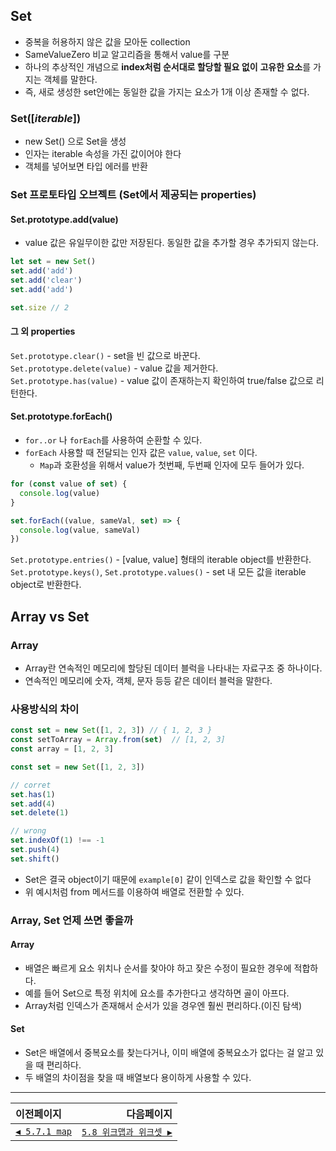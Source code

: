 ## Set
- 중복을 허용하지 않은 값을 모아둔 collection
- SameValueZero 비교 알고리즘을 통해서 value를 구분
- 하나의 추상적인 개념으로 **index처럼 순서대로 할당할 필요 없이** **고유한 요소**를 가지는 객체를 말한다.
- 즉, 새로 생성한 set안에는 동일한 값을 가지는 요소가 1개 이상 존재할 수 없다.

### Set([_iterable_])
- new Set() 으로 Set을 생성
- 인자는 iterable 속성을 가진 값이어야 한다
- 객체를 넣어보면 타입 에러를 반환

### Set 프로토타입 오브젝트 (Set에서 제공되는 properties)
#### Set.prototype.add(value)
- value 값은 유일무이한 값만 저장된다. 동일한 값을 추가할 경우 추가되지 않는다.
```javascript
let set = new Set()
set.add('add')
set.add('clear')
set.add('add')

set.size // 2
```
#### 그 외 properties   
`Set.prototype.clear()` - set을 빈 값으로 바꾼다.   
`Set.prototype.delete(value)` - value 값을 제거한다.   
`Set.prototype.has(value)` - value 값이 존재하는지 확인하여 true/false 값으로 리턴한다.   

#### Set.prototype.forEach()
- `for..or` 나 `forEach`를 사용하여 순환할 수 있다.
- `forEach` 사용할 때 전달되는 인자 값은 `value`, `value`, `set` 이다.
  * `Map`과 호환성을 위해서 value가 첫번째, 두번째 인자에 모두  들어가 있다.   

```javascript
for (const value of set) {
  console.log(value)
}

set.forEach((value, sameVal, set) => {
  console.log(value, sameVal)
})
```
`Set.prototype.entries()` - [value, value] 형태의 iterable object를 반환한다.   
`Set.prototype.keys()`, `Set.prototype.values()` - set 내 모든 값을 iterable object로 반환한다.

## Array vs Set
### Array
- Array란 연속적인 메모리에 할당된 데이터 블럭을 나타내는 자료구조 중 하나이다.
- 연속적인 메모리에 숫자, 객체, 문자 등등 같은 데이터 블럭을 말한다.

### 사용방식의 차이

```javascript
const set = new Set([1, 2, 3]) // { 1, 2, 3 }
const setToArray = Array.from(set)  // [1, 2, 3]
const array = [1, 2, 3]
```

```javascript
const set = new Set([1, 2, 3])

// corret
set.has(1)
set.add(4)
set.delete(1)

// wrong
set.indexOf(1) !== -1
set.push(4)
set.shift()
```

- Set은 결국 object이기 때문에 `example[0]` 같이 인덱스로 값을 확인할 수 없다
- 위 예시처럼 from 메서드를 이용하여 배열로 전환할 수 있다. 

### Array, Set 언제 쓰면 좋을까
#### Array
- 배열은 빠르게 요소 위치나 순서를 찾아야 하고 잦은 수정이 필요한 경우에 적합하다.   
- 예를 들어 Set으로 특정 위치에 요소를 추가한다고 생각하면 골이 아프다.   
- Array처럼 인덱스가 존재해서 순서가 있을 경우엔 훨씬 편리하다.(이진 탐색)   

#### Set
- Set은 배열에서 중복요소를 찾는다거나, 이미 배열에 중복요소가 없다는 걸 알고 있을 때 편리하다.   
- 두 배열의 차이점을 찾을 때 배열보다 용이하게 사용할 수 있다. 


---   
|이전페이지|다음페이지|
|:---|---:|
|[`◀ 5.7.1 map`](./5.7.1_map.md)|[`5.8 위크맵과 위크셋 ▶`](./5.8_weakmap-weakset.md)|
